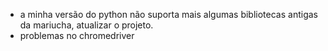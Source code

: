 - a minha versão do python não suporta mais algumas bibliotecas antigas da mariucha, atualizar o projeto.
- problemas no chromedriver